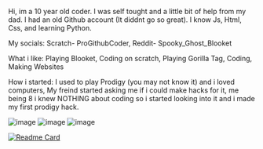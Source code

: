 Hi, im a 10 year old coder. 
I was self tought and a little bit of help from my dad.
I had an old Github account (It diddnt go so great).
I know Js, Html, Css, and learning Python.

My socials:
Scratch- ProGithubCoder,
Reddit- Spooky_Ghost_Blooket

What i like:
Playing Blooket,
Coding on scratch,
Playing Gorilla Tag,
Coding,
Making Websites

How i started:
I used to play Prodigy (you may not know it) and i loved computers, My freind started asking me if i could make hacks for it, me being 8 i knew NOTHING about coding so i
started looking into it and i made my first prodigy hack.















![image](https://user-images.githubusercontent.com/125095252/218858083-878a5748-99bc-4e8e-a834-1cabfee6dc83.png)
![image](https://user-images.githubusercontent.com/125095252/218858311-da3aaccc-3d52-4641-a318-4e0bea971206.png)
![image](https://user-images.githubusercontent.com/125095252/218858499-e0b4be5f-c40b-4b47-ac07-d556bcbb3147.png)
























[![Readme Card](https://github-readme-stats.vercel.app/api/pin/?username=UsefullCoder&repo=CookieClicker)](https://github.com/anuraghazra/github-readme-stats)


